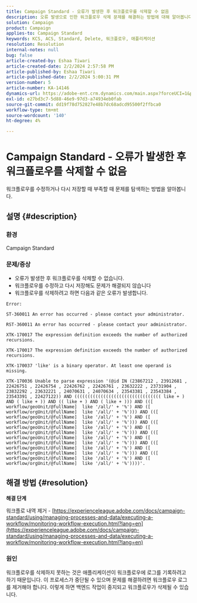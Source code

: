 ```yaml
---
title: Campaign Standard - 오류가 발생한 후 워크플로우를 삭제할 수 없음
description: 오류 발생으로 인한 워크플로우 삭제 문제를 해결하는 방법에 대해 알아봅니다.
solution: Campaign
product: Campaign
applies-to: Campaign Standard
keywords: KCS, ACS, Standard, Delete, 워크플로우, 애플리케이션
resolution: Resolution
internal-notes: null
bug: false
article-created-by: Eshaa Tiwari
article-created-date: 2/2/2024 2:57:58 PM
article-published-by: Eshaa Tiwari
article-published-date: 2/2/2024 5:00:31 PM
version-number: 5
article-number: KA-14146
dynamics-url: https://adobe-ent.crm.dynamics.com/main.aspx?forceUCI=1&pagetype=entityrecord&etn=knowledgearticle&id=34e15770-dbc1-ee11-9079-6045bd006268
exl-id: e27bd3c7-5d88-46e9-97d3-a74934eb0fab
source-git-commit: dd19f78d752827e48b7dc68adcd95500f2ffbca0
workflow-type: tm+mt
source-wordcount: '140'
ht-degree: 4%

---
```


# Campaign Standard - 오류가 발생한 후 워크플로우를 삭제할 수 없음


워크플로우를 수정하거나 다시 저장할 때 부족할 때 문제를 탐색하는 방법을 알아봅니다.

## 설명 {#description}


### 환경

Campaign Standard

### 문제/증상

- 오류가 발생한 후 워크플로우를 삭제할 수 없습니다.
- 워크플로우를 수정하고 다시 저장해도 문제가 해결되지 않습니다
- 워크플로우를 삭제하려고 하면 다음과 같은 오류가 발생합니다.



```
Error:

ST-360011 An error has occurred - please contact your administrator.

RST-360011 An error has occurred - please contact your administrator.

XTK-170017 The expression definition exceeds the number of authorized recursions.

XTK-170017 The expression definition exceeds the number of authorized recursions.

XTK-170037 'like' is a binary operator. At least one operand is missing.

XTK-170036 Unable to parse expression '(@id IN (23867212 , 23912681 , 22426751 , 22426754 , 22426762 , 22426761 , 23632222 , 23731904 , 23832292 , 23632221 , 24070631 , 24070634 , 23543381 , 23543384 , 23543391 , 22427122)) AND ((((((((((((((((((((((((((((((((( like + ) AND ( like + )) AND (( like + ) AND ( like + ))) AND (([ workflow/geoUnit/@fullName]  like '/all/' + '%') AND ([ workflow/orgUnit/@fullName]  like '/all/' + '%'))) AND (([ workflow/geoUnit/@fullName]  like '/all/' + '%') AND ([ workflow/orgUnit/@fullName]  like '/all/' + '%'))) AND (([ workflow/geoUnit/@fullName]  like '/all/' + '%') AND ([ workflow/orgUnit/@fullName]  like '/all/' + '%'))) AND (([ workflow/geoUnit/@fullName]  like '/all/' + '%') AND ([ workflow/orgUnit/@fullName]  like '/all/' + '%'))) AND (([ workflow/geoUnit/@fullName]  like '/all/' + '%') AND ([ workflow/orgUnit/@fullName]  like '/all/' + '%'))) AND (([ workflow/geoUnit/@fullName]  like '/all/' + '%') AND ([ workflow/orgUnit/@fullName]  like '/all/' + '%'))))'.
```







## 해결 방법 {#resolution}


<b>해결 단계</b>

워크플로 내역 제거 - [https://experienceleague.adobe.com/docs/campaign-standard/using/managing-processes-and-data/executing-a-workflow/monitoring-workflow-execution.html?lang=en](https://experienceleague.adobe.com/docs/campaign-standard/using/managing-processes-and-data/executing-a-workflow/monitoring-workflow-execution.html?lang=en)

### 원인

워크플로우를 삭제하지 못하는 것은 애플리케이션이 워크플로우에 로그를 기록하려고 하기 때문입니다. 이 프로세스가 중단될 수 있으며 문제를 해결하려면 워크플로우 로그를 제거해야 합니다. 이렇게 하면 백엔드 작업이 중지되고 워크플로우가 삭제될 수 있습니다.
